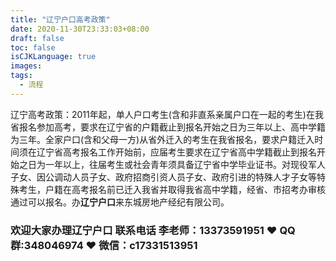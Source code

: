 ```yaml
---
title: "辽宁户口高考政策"
date: 2020-11-30T23:33:03+08:00
draft: false
toc: false
isCJKLanguage: true
images:
tags: 
  - 流程
---
```




辽宁高考政策：2011年起，单人户口考生(含和非直系亲属户口在一起的考生)在我省报名参加高考，要求在辽宁省的户籍截止到报名开始之日为三年以上、高中学籍为三年。全家户口(含和父母一方)从省外迁入的考生在我省报名，要求户籍迁入时间须在辽宁省高考报名工作开始前，应届考生要求在辽宁省高中学籍截止到报名开始之日为一年以上，往届考生或社会青年须具备辽宁省中学毕业证书。对现役军人子女、因公调动人员子女、政府招商引资人员子女、政府引进的特殊人才子女等特殊考生，户籍在高考报名前已迁入我省并取得我省高中学籍，经省、市招考办审核通过可以报名。办**辽宁户口**来东城房地产经纪有限公司。

### 欢迎大家办理辽宁户口 联系电话 李老师：13373591951 ❤️ QQ群:348046974 ❤️ 微信：c17331513951 

